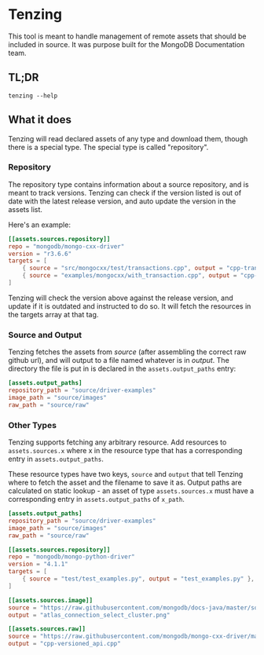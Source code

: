 # Tenzing

This tool is meant to handle management of remote assets that should
be included in source. It was purpose built for the MongoDB Documentation team.

## TL;DR
`tenzing --help`

## What it does
Tenzing will read declared assets of any type and download them, though
there is a special type. The special type is called "repository".

### Repository

The repository type contains information about a source repository, and is meant
to track versions. Tenzing can check if the version listed is out of date with the
latest release version, and auto update the version in the assets list.

Here's an example:

```toml
[[assets.sources.repository]]
repo = "mongodb/mongo-cxx-driver"
version = "r3.6.6"
targets = [
    { source = "src/mongocxx/test/transactions.cpp", output = "cpp-transactions.cpp" },
    { source = "examples/mongocxx/with_transaction.cpp", output = "cpp-with-transaction.cpp" },
]
```

Tenzing will check the version above against the release version, and update if
it is outdated and instructed to do so. It will fetch the resources in the targets
array at that tag.

### Source and Output

Tenzing fetches the assets from *source* (after assembling the correct raw github url),
and will output to a file named whatever is in *output*. The directory the file is put
in is declared in the `assets.output_paths` entry:

```toml
[assets.output_paths]
repository_path = "source/driver-examples"
image_path = "source/images"
raw_path = "source/raw"
```

### Other Types
Tenzing supports fetching any arbitrary resource. Add resources to `assets.sources.x`
where x in the resource type that has a corresponding entry in `assets.output_paths`.

These resource types have two keys, `source` and `output` that tell Tenzing
where to fetch the asset and the filename to save it as. Output paths are
calculated on static lookup - an asset of type `assets.sources.x` must have a
corresponding entry in `assets.output_paths` of `x_path`.

```toml
[assets.output_paths]
repository_path = "source/driver-examples"
image_path = "source/images"
raw_path = "source/raw"

[[assets.sources.repository]]
repo = "mongodb/mongo-python-driver"
version = "4.1.1"
targets = [
    { source = "test/test_examples.py", output = "test_examples.py" },
]

[[assets.sources.image]]
source = "https://raw.githubusercontent.com/mongodb/docs-java/master/source/includes/figures/atlas_connection_select_cluster.png"
output = "atlas_connection_select_cluster.png"

[[assets.sources.raw]]
source = "https://raw.githubusercontent.com/mongodb/mongo-cxx-driver/master/src/mongocxx/test/versioned_api.cpp"
output = "cpp-versioned_api.cpp"
```

